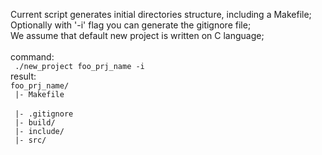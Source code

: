 Current script generates initial directories structure, including a Makefile; <br>
Optionally with '-i' flag you can generate the gitignore file; <br>
We assume that default new project is written on C language; <br>
<br>
	command:
<br>
<code>
	./new_project foo_prj_name -i
</code>
<br>result:
<br>
<code>foo_prj_name/</code>
<br>
<code>
	|- Makefile
</code>
<br>
<code>
	|- .gitignore
</code>
<br>
<code>
	|- build/
</code>
<br>
<code>
	|- include/
</code>
<br>
<code>
	|- src/
</code>
